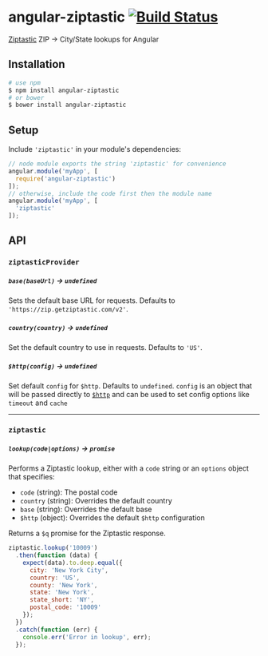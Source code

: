 angular-ziptastic [![Build Status](https://travis-ci.org/bendrucker/angular-ziptastic.svg?branch=master)](https://travis-ci.org/bendrucker/angular-ziptastic)
=================

[Ziptastic](http://www.getziptastic.com/) ZIP -> City/State lookups for Angular

## Installation
```bash
# use npm
$ npm install angular-ziptastic
# or bower
$ bower install angular-ziptastic
```

## Setup

Include `'ziptastic'` in your module's dependencies:

```js
// node module exports the string 'ziptastic' for convenience
angular.module('myApp', [
  require('angular-ziptastic')
]);
// otherwise, include the code first then the module name
angular.module('myApp', [
  'ziptastic'
]);
```

## API

### `ziptasticProvider`

##### `base(baseUrl)` -> `undefined`

Sets the default base URL for requests. Defaults to `'https://zip.getziptastic.com/v2'`.

##### `country(country)` -> `undefined`

Set the default country to use in requests. Defaults to `'US'`.

##### `$http(config)` -> `undefined`

Set default `config` for `$http`. Defaults to `undefined`. `config` is an object that will be passed directly to [`$http`](https://docs.angularjs.org/api/ng/service/$http#usage) and can be used to set config options like `timeout` and `cache`

<hr>

### `ziptastic`

##### `lookup(code|options)` -> `promise`

Performs a Ziptastic lookup, either with a `code` string or an `options` object that specifies:

* `code` (string): The postal code
* `country` (string): Overrides the default country
* `base` (string): Overrides the default base
* `$http` (object): Overrides the default `$http` configuration

Returns a `$q` promise for the Ziptastic response.

```js
ziptastic.lookup('10009')
  .then(function (data) {
    expect(data).to.deep.equal({
      city: 'New York City',
      country: 'US',
      county: 'New York',
      state: 'New York',
      state_short: 'NY',
      postal_code: '10009'
    });
  })
  .catch(function (err) {
    console.err('Error in lookup', err);
  });
```
